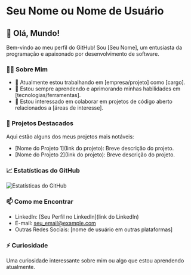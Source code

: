# Seu Nome ou Nome de Usuário

## 👋 Olá, Mundo!

Bem-vindo ao meu perfil do GitHub! Sou [Seu Nome], um entusiasta da programação e apaixonado por desenvolvimento de software.

### 🧑‍💻 Sobre Mim

- 🔭 Atualmente estou trabalhando em [empresa/projeto] como [cargo].
- 🌱 Estou sempre aprendendo e aprimorando minhas habilidades em [tecnologias/ferramentas].
- 👯 Estou interessado em colaborar em projetos de código aberto relacionados a [áreas de interesse].

### 🚀 Projetos Destacados

Aqui estão alguns dos meus projetos mais notáveis:

- [Nome do Projeto 1](link do projeto): Breve descrição do projeto.
- [Nome do Projeto 2](link do projeto): Breve descrição do projeto.

### 📈 Estatísticas do GitHub

![Estatísticas do GitHub](https://github-readme-stats.vercel.app/api?username=HenriqZimer&show_icons=true&hide=prs,issues&count_private=true&hide_title=true)

### 📫 Como me Encontrar

- LinkedIn: [Seu Perfil no LinkedIn](link do LinkedIn)
- E-mail: seu_email@example.com
- Outras Redes Sociais: [nome de usuário em outras plataformas]

### ⚡ Curiosidade

Uma curiosidade interessante sobre mim ou algo que estou aprendendo atualmente.

